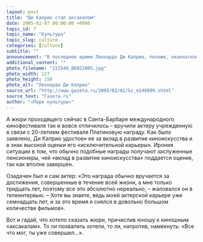 ```yaml
---
layout: post
title: "Ди Каприо стал аксакалом"
date: 2005-02-07 00:00:00 +0000
topic_id: 7
topic_name: "Культура"
topic_slug: culture
categories: [culture]
subtitle: ""
announcement: "В последнее время Леонардо Ди Каприо, похоже, окончательно избавился от репутации «ой какой хорошенький мальчик» и его наконец-то признали настоящим актером, а не смазливой смазкой для женских сердец. Кинокритики в этом году уже почтили его «Золотым глобусом», и велики шансы, что киноакадемики доложат в копилку вожделенный «Оскар»."
additional_content: ""
photo_filename: "221546_06022005.jpg"
photo_width: 127
photo_height: 150
photo_alt: "Леонардо Ди Каприо"
source_url: "http://www.gazeta.ru/2005/02/01/kz_m146899.shtml"
source_text: "Газета.ru"
author: "«Парк культуры»"
---
```

А жюри проходящего сейчас в Санта-Барбаре международного кинофестиваля так и вовсе отличилось – вручили актеру учрежденную в связи с 20-летием фестиваля Платиновую награду. Как было заявлено, Ди Каприо удостоен ее за вклад в развитие киноискусства и в знак высокой оценки его «исключительной карьеры». Ирония ситуации в том, что обычно подобные награды получают заслуженные пенсионеры, чей «вклад в развитие киноискусства» поддается оценке, так как вполне завершен.

Озадачен был и сам актер: «Это награда обычно вручается за достижения, совершенные в течение всей жизни, а мне только тридцать лет, поэтому все это абсолютно нереально, – жаловался он в телеинтервью. – Хотя вы знаете, ведь моей актерской карьере уже семнадцать лет, и за это время я снялся в довольно большом количестве фильмов».

Вот и гадай, что хотело сказать жюри, причислив юношу к киношным «аксакалам». То ли похвалить хотели, то ли, напротив, намекнуть: «Все что мог, ты уже совершил…».
